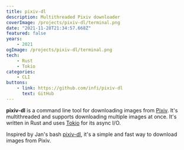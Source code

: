 ```yaml
---
title: pixiv-dl
description: Multithreaded Pixiv downloader
coverImage: /projects/pixiv-dl/terminal.png
date: "2021-11-28T21:34:57.668Z"
featured: false
years:
    - 2021
ogImage: /projects/pixiv-dl/terminal.png
tech:
    - Rust
    - Tokio
categories:
    - CLI
buttons:
    - link: https://github.com/infi/pixiv-dl
      text: GitHub
---
```


**pixiv-dl** is a command line tool for downloading images from [Pixiv](https://www.pixiv.net/). It's multithreaded and supports downloading multiple images at once. It's written in Rust and uses [Tokio](https://tokio.rs/) for its async I/O.

Inspired by Jan's bash [pixiv-dl](https://github.com/janderedev/pixiv-dl), it's a simple and fast way to download images from Pixiv.